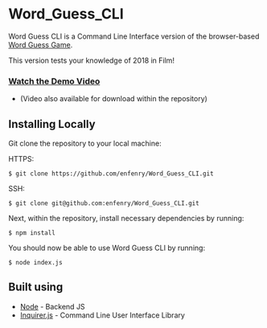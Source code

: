 # Word_Guess_CLI
Word Guess CLI is a Command Line Interface version of the browser-based [Word Guess Game](https://github.com/enfenry/Word-Guess-Game).

This version tests your knowledge of 2018 in Film!

### [Watch the Demo Video](https://streamable.com/4p77r)
* (Video also available for download within the repository)

## Installing Locally
Git clone the repository to your local machine: 

HTTPS:
```
$ git clone https://github.com/enfenry/Word_Guess_CLI.git
```
SSH:
````
$ git clone git@github.com:enfenry/Word_Guess_CLI.git
````

Next, within the repository, install necessary dependencies by running:
````
$ npm install
````

You should now be able to use Word Guess CLI by running:
````
$ node index.js
````

## Built using 
* [Node](https://nodejs.org/en/) - Backend JS
* [Inquirer.js](https://www.npmjs.com/package/inquirer) - Command Line User Interface Library

